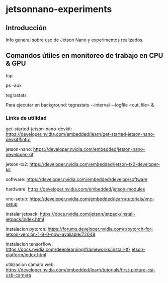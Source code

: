 # jetsonnano-experiments

## Introducción

Info general sobre uso de Jetson Nano y experimentos realizados.

## Comandos útiles en monitoreo de trabajo en CPU & GPU

top

ps -aux

tegrastats

Para ejecutar en background:
tegrastats --interval <int> --logfile <out_file> &

### Links de utilidad

get-started-jetson-nano-devkit:
<https://developer.nvidia.com/embedded/learn/get-started-jetson-nano-devkit#intro>

jetson-nano:
<https://developer.nvidia.com/embedded/jetson-nano-developer-kit>

jetson-tx2:
<https://developer.nvidia.com/embedded/jetson-tx2-developer-kit>

software:
<https://developer.nvidia.com/embedded/develop/software>

hardware:
<https://developer.nvidia.com/embedded/jetson-modules>

vnc-setup:
<https://developer.nvidia.com/embedded/learn/tutorials/vnc-setup>

instalar jetpack:
<https://docs.nvidia.com/jetson/jetpack/install-jetpack/index.html>

instalacion pytorch:
<https://forums.developer.nvidia.com/t/pytorch-for-jetson-version-1-9-0-now-available/72048>

instalacion tensorflow:
<https://docs.nvidia.com/deeplearning/frameworks/install-tf-jetson-platform/index.html>

utilizacion camara web:
<https://developer.nvidia.com/embedded/learn/tutorials/first-picture-csi-usb-camera>
